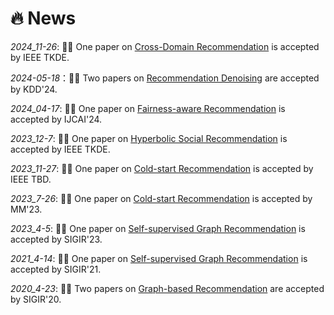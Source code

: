 # 🔥 News

_2024_11-26_: 🎉🎉 One paper on <u>Cross-Domain Recommendation</u> is accepted by IEEE TKDE.

_2024-05-18_：🎉🎉 Two papers on <u>Recommendation Denoising</u> are accepted by KDD'24.  

_2024_04-17_: 🎉🎉 One paper on <u>Fairness-aware Recommendation</u> is accepted by IJCAI'24.

_2023_12-7_: 🎉🎉 One paper on  <u>Hyperbolic Social Recommendation</u> is accepted by IEEE TKDE.

_2023_11-27_: 🎉🎉 One paper on <u>Cold-start Recommendation</u> is accepted by IEEE TBD.

_2023_7-26_: 🎉🎉 One paper on <u>Cold-start Recommendation</u> is accepted by MM'23.

_2023_4-5_: 🎉🎉 One paper on <u>Self-supervised Graph Recommendation</u> is accepted by SIGIR'23.

_2021_4-14_: 🎉🎉 One paper on <u>Self-supervised Graph Recommendation</u> is accepted by SIGIR'21.

_2020_4-23_: 🎉🎉 Two papers on <u>Graph-based Recommendation</u> are accepted by SIGIR'20.

